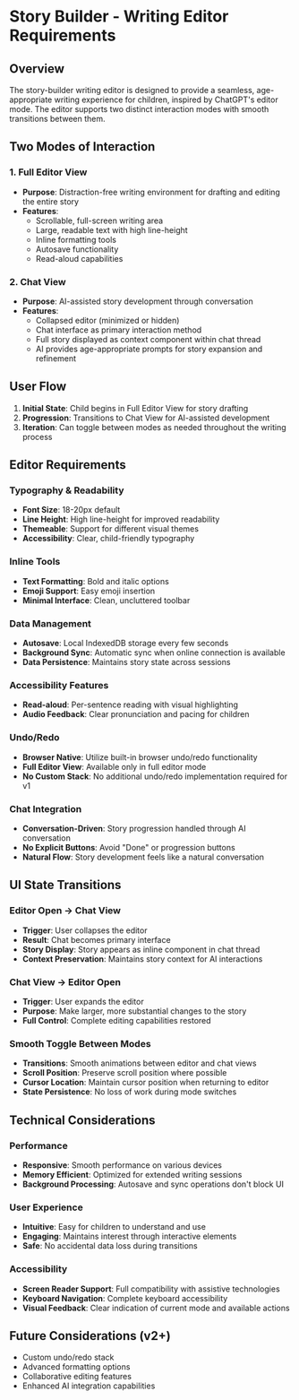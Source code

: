 # Story Builder - Writing Editor Requirements

## Overview

The story-builder writing editor is designed to provide a seamless, age-appropriate writing experience for children, inspired by ChatGPT's editor mode. The editor supports two distinct interaction modes with smooth transitions between them.

## Two Modes of Interaction

### 1. Full Editor View

- **Purpose**: Distraction-free writing environment for drafting and editing the entire story
- **Features**:
  - Scrollable, full-screen writing area
  - Large, readable text with high line-height
  - Inline formatting tools
  - Autosave functionality
  - Read-aloud capabilities

### 2. Chat View

- **Purpose**: AI-assisted story development through conversation
- **Features**:
  - Collapsed editor (minimized or hidden)
  - Chat interface as primary interaction method
  - Full story displayed as context component within chat thread
  - AI provides age-appropriate prompts for story expansion and refinement

## User Flow

1. **Initial State**: Child begins in Full Editor View for story drafting
2. **Progression**: Transitions to Chat View for AI-assisted development
3. **Iteration**: Can toggle between modes as needed throughout the writing process

## Editor Requirements

### Typography & Readability

- **Font Size**: 18-20px default
- **Line Height**: High line-height for improved readability
- **Themeable**: Support for different visual themes
- **Accessibility**: Clear, child-friendly typography

### Inline Tools

- **Text Formatting**: Bold and italic options
- **Emoji Support**: Easy emoji insertion
- **Minimal Interface**: Clean, uncluttered toolbar

### Data Management

- **Autosave**: Local IndexedDB storage every few seconds
- **Background Sync**: Automatic sync when online connection is available
- **Data Persistence**: Maintains story state across sessions

### Accessibility Features

- **Read-aloud**: Per-sentence reading with visual highlighting
- **Audio Feedback**: Clear pronunciation and pacing for children

### Undo/Redo

- **Browser Native**: Utilize built-in browser undo/redo functionality
- **Full Editor View**: Available only in full editor mode
- **No Custom Stack**: No additional undo/redo implementation required for v1

### Chat Integration

- **Conversation-Driven**: Story progression handled through AI conversation
- **No Explicit Buttons**: Avoid "Done" or progression buttons
- **Natural Flow**: Story development feels like a natural conversation

## UI State Transitions

### Editor Open → Chat View

- **Trigger**: User collapses the editor
- **Result**: Chat becomes primary interface
- **Story Display**: Story appears as inline component in chat thread
- **Context Preservation**: Maintains story context for AI interactions

### Chat View → Editor Open

- **Trigger**: User expands the editor
- **Purpose**: Make larger, more substantial changes to the story
- **Full Control**: Complete editing capabilities restored

### Smooth Toggle Between Modes

- **Transitions**: Smooth animations between editor and chat views
- **Scroll Position**: Preserve scroll position where possible
- **Cursor Location**: Maintain cursor position when returning to editor
- **State Persistence**: No loss of work during mode switches

## Technical Considerations

### Performance

- **Responsive**: Smooth performance on various devices
- **Memory Efficient**: Optimized for extended writing sessions
- **Background Processing**: Autosave and sync operations don't block UI

### User Experience

- **Intuitive**: Easy for children to understand and use
- **Engaging**: Maintains interest through interactive elements
- **Safe**: No accidental data loss during transitions

### Accessibility

- **Screen Reader Support**: Full compatibility with assistive technologies
- **Keyboard Navigation**: Complete keyboard accessibility
- **Visual Feedback**: Clear indication of current mode and available actions

## Future Considerations (v2+)

- Custom undo/redo stack
- Advanced formatting options
- Collaborative editing features
- Enhanced AI integration capabilities
